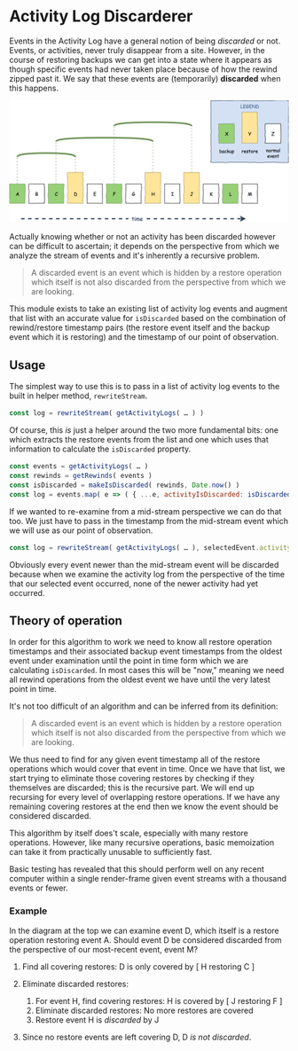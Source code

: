 # Activity Log Discarderer

Events in the Activity Log have a general notion of being _discarded_ or not.
Events, or activities, never truly disappear from a site.
However, in the course of restoring backups we can get into a state where
it appears as though specific events had never taken place because of
how the rewind zipped past it.
We say that these events are (temporarily) **discarded** when this happens.

![](./discarded-events.png)
<!-- diagram generated in draw.io with `discarded-events.xml` -->

Actually knowing whether or not an activity has been discarded however can be
difficult to ascertain; it depends on the perspective from which we analyze
the stream of events and it's inherently a recursive problem.

> A discarded event is an event which is hidden by a restore operation which
> itself is not also discarded from the perspective from which we are looking.

This module exists to take an existing list of activity log events and augment
that list with an accurate value for `isDiscarded` based on the combination of
rewind/restore timestamp pairs (the restore event itself and the backup event
which it is restoring) and the timestamp of our point of observation.


## Usage

The simplest way to use this is to pass in a list of activity log events to the
built in helper method, `rewriteStream`.

```js
const log = rewriteStream( getActivityLogs( … ) )
```

Of course, this _is_ just a helper around the two more fundamental bits: one
which extracts the restore events from the list and one which uses that
information to calculate the `isDiscarded` property.

```js
const events = getActivityLogs( … )
const rewinds = getRewinds( events )
const isDiscarded = makeIsDiscarded( rewinds, Date.now() )
const log = events.map( e => ( { ...e, activityIsDiscarded: isDiscarded( e.activityTs ) } ) )
```

If we wanted to re-examine from a mid-stream perspective we can do that too.
We just have to pass in the timestamp from the mid-stream event which we will
use as our point of observation.

```js
const log = rewriteStream( getActivityLogs( … ), selectedEvent.activityTs )
```

Obviously every event newer than the mid-stream event will be discarded because
when we examine the activity log from the perspective of the time that our
selected event occurred, none of the newer activity had yet occurred.

## Theory of operation

In order for this algorithm to work we need to know all restore operation timestamps
and their associated backup event timestamps from the oldest event under examination
until the point in time form which we are calculating `isDiscarded`. In most cases
this will be "now," meaning we need all rewind operations from the oldest event we
have until the very latest point in time.

It's not too difficult of an algorithm and can be inferred from its definition:

> A discarded event is an event which is hidden by a restore operation which
> itself is not also discarded from the perspective from which we are looking.

We thus need to find for any given event timestamp all of the restore operations
which would cover that event in time. Once we have that list, we start trying to
eliminate those covering restores by checking if they themselves are discarded;
this is the recursive part. We will end up recursing for every level of overlapping
restore operations. If we have any remaining covering restores at the end then we
know the event should be considered discarded.

This algorithm by itself does't scale, especially with many restore operations.
However, like many recursive operations, basic memoization can take it from
practically unusable to sufficiently fast.

Basic testing has revealed that this should perform well on any recent computer
within a single render-frame given event streams with a thousand events or fewer.

### Example

In the diagram at the top we can examine event D, which itself is a restore operation
restoring event A. Should event D be considered discarded from the perspective of our
most-recent event, event M?

  1. Find all covering restores: D is only covered by [ H restoring C ]
  2. Eliminate discarded restores:

      1. For event H, find covering restores: H is covered by [ J restoring F ]
      2. Eliminate discarded restores: No more restores are covered
      3. Restore event H is _discarded_ by J

  3. Since no restore events are left covering D, D _is not discarded_.
